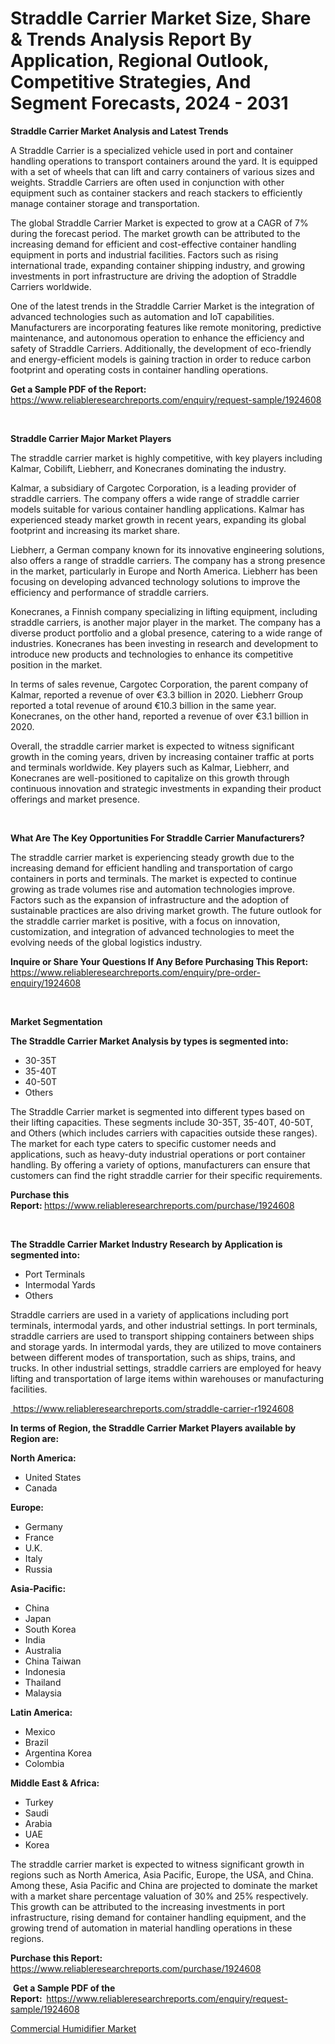 <p><h1>Straddle Carrier Market Size, Share & Trends Analysis Report By Application, Regional Outlook, Competitive Strategies, And Segment Forecasts, 2024 - 2031</h1></p><p><strong>Straddle Carrier Market Analysis and Latest Trends</strong></p>
<p><p>A Straddle Carrier is a specialized vehicle used in port and container handling operations to transport containers around the yard. It is equipped with a set of wheels that can lift and carry containers of various sizes and weights. Straddle Carriers are often used in conjunction with other equipment such as container stackers and reach stackers to efficiently manage container storage and transportation.</p><p>The global Straddle Carrier Market is expected to grow at a CAGR of 7% during the forecast period. The market growth can be attributed to the increasing demand for efficient and cost-effective container handling equipment in ports and industrial facilities. Factors such as rising international trade, expanding container shipping industry, and growing investments in port infrastructure are driving the adoption of Straddle Carriers worldwide.</p><p>One of the latest trends in the Straddle Carrier Market is the integration of advanced technologies such as automation and IoT capabilities. Manufacturers are incorporating features like remote monitoring, predictive maintenance, and autonomous operation to enhance the efficiency and safety of Straddle Carriers. Additionally, the development of eco-friendly and energy-efficient models is gaining traction in order to reduce carbon footprint and operating costs in container handling operations.</p></p>
<p><strong>Get a Sample PDF of the Report:&nbsp;</strong> <a href="https://www.reliableresearchreports.com/enquiry/request-sample/1924608">https://www.reliableresearchreports.com/enquiry/request-sample/1924608</a></p>
<p>&nbsp;</p>
<p><strong>Straddle Carrier Major Market Players</strong></p>
<p><p>The straddle carrier market is highly competitive, with key players including Kalmar, Cobilift, Liebherr, and Konecranes dominating the industry. </p><p>Kalmar, a subsidiary of Cargotec Corporation, is a leading provider of straddle carriers. The company offers a wide range of straddle carrier models suitable for various container handling applications. Kalmar has experienced steady market growth in recent years, expanding its global footprint and increasing its market share.</p><p>Liebherr, a German company known for its innovative engineering solutions, also offers a range of straddle carriers. The company has a strong presence in the market, particularly in Europe and North America. Liebherr has been focusing on developing advanced technology solutions to improve the efficiency and performance of straddle carriers.</p><p>Konecranes, a Finnish company specializing in lifting equipment, including straddle carriers, is another major player in the market. The company has a diverse product portfolio and a global presence, catering to a wide range of industries. Konecranes has been investing in research and development to introduce new products and technologies to enhance its competitive position in the market.</p><p>In terms of sales revenue, Cargotec Corporation, the parent company of Kalmar, reported a revenue of over €3.3 billion in 2020. Liebherr Group reported a total revenue of around €10.3 billion in the same year. Konecranes, on the other hand, reported a revenue of over €3.1 billion in 2020.</p><p>Overall, the straddle carrier market is expected to witness significant growth in the coming years, driven by increasing container traffic at ports and terminals worldwide. Key players such as Kalmar, Liebherr, and Konecranes are well-positioned to capitalize on this growth through continuous innovation and strategic investments in expanding their product offerings and market presence.</p></p>
<p>&nbsp;</p>
<p><strong>What Are The Key Opportunities For Straddle Carrier Manufacturers?</strong></p>
<p><p>The straddle carrier market is experiencing steady growth due to the increasing demand for efficient handling and transportation of cargo containers in ports and terminals. The market is expected to continue growing as trade volumes rise and automation technologies improve. Factors such as the expansion of infrastructure and the adoption of sustainable practices are also driving market growth. The future outlook for the straddle carrier market is positive, with a focus on innovation, customization, and integration of advanced technologies to meet the evolving needs of the global logistics industry.</p></p>
<p><strong>Inquire or Share Your Questions If Any Before Purchasing This Report:</strong> <a href="https://www.reliableresearchreports.com/enquiry/pre-order-enquiry/1924608">https://www.reliableresearchreports.com/enquiry/pre-order-enquiry/1924608</a></p>
<p>&nbsp;</p>
<p><strong>Market Segmentation</strong></p>
<p><strong>The Straddle Carrier Market Analysis by types is segmented into:</strong></p>
<p><ul><li>30-35T</li><li>35-40T</li><li>40-50T</li><li>Others</li></ul></p>
<p><p>The Straddle Carrier market is segmented into different types based on their lifting capacities. These segments include 30-35T, 35-40T, 40-50T, and Others (which includes carriers with capacities outside these ranges). The market for each type caters to specific customer needs and applications, such as heavy-duty industrial operations or port container handling. By offering a variety of options, manufacturers can ensure that customers can find the right straddle carrier for their specific requirements.</p></p>
<p><strong>Purchase this Report:&nbsp;</strong><a href="https://www.reliableresearchreports.com/purchase/1924608">https://www.reliableresearchreports.com/purchase/1924608</a></p>
<p>&nbsp;</p>
<p><strong>The Straddle Carrier Market Industry Research by Application is segmented into:</strong></p>
<p><ul><li>Port Terminals</li><li>Intermodal Yards</li><li>Others</li></ul></p>
<p><p>Straddle carriers are used in a variety of applications including port terminals, intermodal yards, and other industrial settings. In port terminals, straddle carriers are used to transport shipping containers between ships and storage yards. In intermodal yards, they are utilized to move containers between different modes of transportation, such as ships, trains, and trucks. In other industrial settings, straddle carriers are employed for heavy lifting and transportation of large items within warehouses or manufacturing facilities.</p></p>
<p><a href="https://www.reliableresearchreports.com/straddle-carrier-r1924608">&nbsp;https://www.reliableresearchreports.com/straddle-carrier-r1924608</a></p>
<p><strong>In terms of Region, the Straddle Carrier Market Players available by Region are:</strong></p>
<p>
    <p> <strong> North America: </strong>
        <ul>
            <li>United States</li>
            <li>Canada</li>
        </ul>
        </p> 
    <p> <strong> Europe: </strong>
        <ul>
            <li>Germany</li>
            <li>France</li>
            <li>U.K.</li>
            <li>Italy</li>
            <li>Russia</li>
        </ul>
        </p> 
    <p> <strong> Asia-Pacific: </strong>
        <ul>
            <li>China</li>
            <li>Japan</li>
            <li>South Korea</li>
            <li>India</li>
            <li>Australia</li>
            <li>China Taiwan</li>
            <li>Indonesia</li>
            <li>Thailand</li>
            <li>Malaysia</li>
        </ul>
        </p> 
    <p> <strong> Latin America: </strong>
        <ul>
            <li>Mexico</li>
            <li>Brazil</li>
            <li>Argentina Korea</li>
            <li>Colombia</li>
        </ul>
        </p> 
    <p> <strong> Middle East & Africa: </strong>
        <ul>
            <li>Turkey</li>
            <li>Saudi</li>
            <li>Arabia</li>
            <li>UAE</li>
            <li>Korea</li>
        </ul>
    </p>
    </p>
<p><p>The straddle carrier market is expected to witness significant growth in regions such as North America, Asia Pacific, Europe, the USA, and China. Among these, Asia Pacific and China are projected to dominate the market with a market share percentage valuation of 30% and 25% respectively. This growth can be attributed to the increasing investments in port infrastructure, rising demand for container handling equipment, and the growing trend of automation in material handling operations in these regions.</p></p>
<p><strong>Purchase this Report: </strong><a href="https://www.reliableresearchreports.com/purchase/1924608">https://www.reliableresearchreports.com/purchase/1924608</a></p>
<p>&nbsp;<strong>Get a Sample PDF of the Report:&nbsp;&nbsp;</strong><a href="https://www.reliableresearchreports.com/enquiry/request-sample/1924608">https://www.reliableresearchreports.com/enquiry/request-sample/1924608</a></p>
<p><strong></strong></p>
<p><p><a href="https://github.com/Reinaurphy35/Market-Research-Report-List-1/blob/main/commercial-humidifier-market.md">Commercial Humidifier Market</a></p></p>